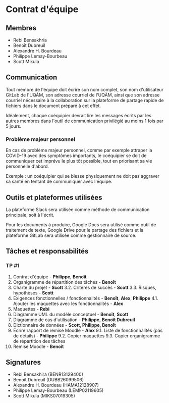 # Contrat d'équipe

## Membres
*   Rebi Bensakhria
*   Benoît Dubreuil
*   Alexandre H. Bourdeau
*   Philippe Lemay-Bourbeau
*   Scott Mikula

## Communication

Tout membre de l'équipe doit écrire son nom complet, son nom d'utilisateur GitLab de l'UQÀM, son adresse courriel de l'UQÀM, ainsi que son adresse courriel nécessaire à la collaboration sur la plateforme de partage rapide de fichiers dans le document préparé à cet effet.

Idéalement, chaque coéquipier devrait lire les messages écrits par les autres membres dans l'outil de communication privilégié au moins 1 fois par 5 jours.

### Problème majeur personnel

En cas de problème majeur personnel, comme par exemple attraper la COVID-19 avec des symptômes importants, le coéquipier se doit de communiquer cet imprévu le plus tôt possible, tout en priorisant sa vie personnelle d'abord.

Exemple : un coéquipier qui se blesse physiquement ne doit pas aggraver sa santé en tentant de communiquer avec l'équipe.

## Outils et plateformes utilisées

La plateforme Slack sera utilisée comme méthode de communication principale, soit à l'écrit.

Pour les documents à produire, Google Docs sera utilisé comme outil de traitement de texte, Google Drive pour le partage des fichiers et la plateforme GitLab sera utilisée comme gestionnaire de source.

## Tâches et responsabilités

### TP #1

1. Contrat d'équipe - **Philippe**, **Benoît**
2. Organigramme de répartition des tâches - **Benoît**
3. Charte du projet - **Scott**
    3.2. Critères de succès - **Scott**
    3.3. Risques, hypothèses - **Scott**
4. Exigences fonctionnelles / fonctionnalités - **Benoît**, **Alex**, **Philippe**
        4.1. Ajouter les maquettes avec les fonctionnalités - **Alex**
5. Maquettes - **Rebi**
6. Diagramme UML du modèle conceptuel - **Benoît**, **Scott**
7. Diagramme de cas d'utilisation - **Philippe**, **Benoît Dubreuil**
8. Dictionnaire de données - **Scott, Philippe, Benoît**
9. Écrire rapport de remise Moodle - **Alex**
    9.1. Liste de fonctionnalités (pas de détails) - **Philippe**
    9.2. Copier maquettes
    9.3. Copier organigramme de répartition des tâches
10. Remise Moodle - **Benoît**

## Signatures

*   Rebi Bensakhira (BENR13129400)
*   Benoît Dubreuil (DUBB26099506)
*   Alexandre H. Bourdeau (HAMA12128907)
*   Philippe Lemay-Bourbeau (LEMP02119605)
*   Scott Mikula (MIKS07019305)